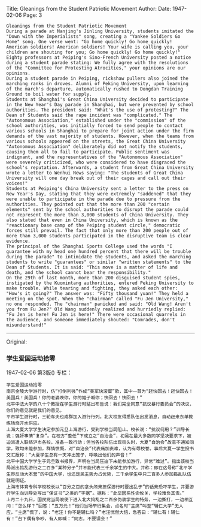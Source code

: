 Title: Gleanings from the Student Patriotic Movement
Author:
Date: 1947-02-06
Page: 3

    Gleanings from the Student Patriotic Movement
    During a parade at Nanjing's Jinling University, students imitated the "Down with the Imperialists" song, creating a "Yankee Soldiers Go Home" song. One verse went: "Go home quickly! Go home quickly! American soldiers! American soldiers! Your wife is calling you, your children are shouting for you; Go home quickly! Go home quickly!"
    Eighty professors at Peiping's Sino-French University posted a notice during a student parade stating: We fully agree with the resolutions of the "Committee for Protesting Atrocities," your opinions are our opinions.
    During a student parade in Peiping, rickshaw pullers also joined the marching ranks in droves. Alumni of Peking University, upon learning of the march's departure, automatically rushed to Dongdan Training Ground to boil water for supply.
    Students at Shanghai's Great China University decided to participate in the New Year's Day parade in Shanghai, but were prevented by school authorities. The president said: "What's the use of protesting?" The Dean of Students said the rape incident was "complicated." The "Autonomous Association," established under the "commission" of the school authorities, was initially forced to send people to contact various schools in Shanghai to prepare for joint action under the firm demands of the vast majority of students. However, when the teams from various schools appeared on the streets, the Great China University "Autonomous Association" deliberately did not notify the students, causing them all to fail to participate. Public sentiment was indignant, and the representatives of the "Autonomous Association" were severely criticized, who were considered to have disgraced the school's reputation. Afterwards, a student from Great China University wrote a letter to Wenhui News saying: "The students of Great China University will one day break out of their cages and call out their voices!"
    Students at Peiping's China University sent a letter to the press on New Year's Day, stating that they were extremely "saddened" that they were unable to participate in the parade due to pressure from the authorities. They pointed out that the more than 200 "certain elements" sent by the school authorities to disrupt the parade could not represent the more than 3,000 students of China University. They also stated that even in China University, which is known as the "reactionary base camp of the Peiping student circle," democratic forces still prevail. The fact that only more than 200 people out of more than 3,000 students participated in the disruptive team is clear evidence.
    The principal of the Shanghai Sports College used the words "I guarantee with my head one hundred percent that there will be trouble during the parade" to intimidate the students, and asked the marching students to write "guarantees" or similar "written statements" to the Dean of Students. It is said: "This move is a matter of life and death, and the school cannot bear the responsibility."
    On the 29th of last month, more than 200 disguised student spies, instigated by the Kuomintang authorities, entered Peking University to make trouble. While tearing and fighting, they asked each other: "How's it going?" The answer was: "Fifty thousand yuan!" They held a meeting on the spot. When the "chairman" called "Fu Jen University," no one responded. The "chairman" panicked and said: "Old Wang! Aren't you from Fu Jen?" Old Wang suddenly realized and hurriedly replied: "Fu Jen is here! Fu Jen is here!" There were occasional quarrels in the audience, and someone immediately shouted: "Comrades, don't misunderstand!"



<hr /> 

Original: 


### 学生爱国运动拾零

1947-02-06
第3版()
专栏：

    学生爱国运动拾零
    南京金陵大学游行时，仿“打倒列强”作成“美军快滚蛋”歌，其中一首为“赶快回去！赶快回去！美国兵！美国兵！你的老婆唤你，你的娃子喊你；快回去！快回去！”
    北平中法大学的八十个教授在学生游行时贴出布告说：我们完全同意“抗议暴行委员会”的决议，你们的意见就是我们的意见。
    平市学生游行时，三轮车夫也成群加入游行行列。北大校友得悉队伍出发消息，自动赶来东单教练场烧开水供应。
    上海大夏大学学生决定参加元旦上海游行，受到学校当局阻止。校长说：“抗议何用？”训导长说：强奸事情“复杂”。在校方“委任”下成立之“自治会”，初虽在最大多数同学坚决要求下，被迫派遣人联络沪市各校，准备一致行动；但当各校队伍出现街头时，大夏“自治会”故意不通知同学，致均未能参加，群情愤慨，对“自治会”代表痛加责难，认为有辱校誉。事后大夏一学生投书文汇报称：“大夏学生总有一天冲出笼子，呼唤出他们的声音！”
    北平中国大学学生于元旦致书报界，声明在当局压迫下未能参加游行，异常“难过”。指出该校当局派出捣乱游行之二百多“某种分子”并不能代表三千余学生的中大。并称：即在这号称“北平学生界反动大本营”的中国大学，也还是民主势力占优势，三千余学生中只二百多人参加捣乱队伍就是明证。
    上海市体育专科学校校长以“百分之百的拿头颅来担保游行时要出乱子”的话来恐吓学生，并要游行学生向训导处写出“保证书”之类的“字据”。据称：“此举因系性命攸关，学校难负其责。”
    上月二十九日，国民党当局唆使下进入北大捣乱之二百余伪装学生的特务，一边撕打，一边相互问：“怎么样？”回答：“五万元！”他们当场举行集会，点名时“主席”叫至“辅仁大学”无人应，“主席”慌了，说：“老汪！你不是辅仁吗？”老汪恍然大悟，急答曰：“辅仁有！辅仁有！”台下偶有争吵，有人即喊：“同志，不要误会！”
